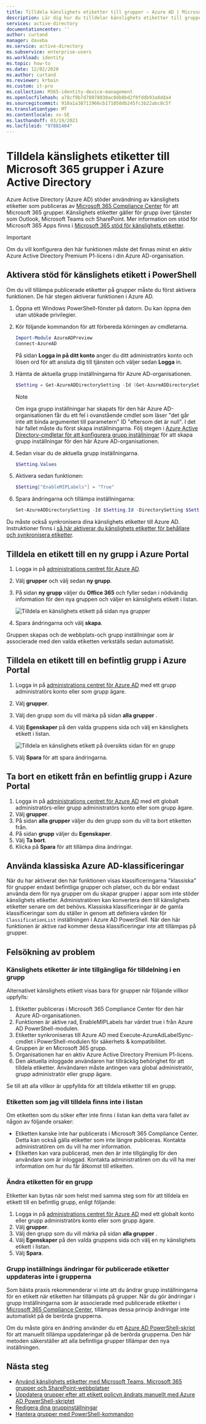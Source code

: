 ```yaml
---
title: Tilldela känslighets etiketter till grupper – Azure AD | Microsoft Docs
description: Lär dig hur du tilldelar känslighets etiketter till grupper. Se felsöknings information och Visa fler tillgängliga resurser.
services: active-directory
documentationcenter: ''
author: curtand
manager: daveba
ms.service: active-directory
ms.subservice: enterprise-users
ms.workload: identity
ms.topic: how-to
ms.date: 12/02/2020
ms.author: curtand
ms.reviewer: krbain
ms.custom: it-pro
ms.collection: M365-identity-device-management
ms.openlocfilehash: a78cf9b7d78078030ac0db8bd2f0fddb93a8dda4
ms.sourcegitcommit: 910a1a38711966cb171050db245fc3b22abc8c5f
ms.translationtype: MT
ms.contentlocale: sv-SE
ms.lasthandoff: 03/19/2021
ms.locfileid: "97881404"
---
```

# <a name="assign-sensitivity-labels-to-microsoft-365-groups-in-azure-active-directory"></a>Tilldela känslighets etiketter till Microsoft 365 grupper i Azure Active Directory

Azure Active Directory (Azure AD) stöder användning av känslighets etiketter som publiceras av [Microsoft 365 Compliance Center](https://sip.protection.office.com/homepage) för att Microsoft 365 grupper. Känslighets etiketter gäller för grupp över tjänster som Outlook, Microsoft Teams och SharePoint. Mer information om stöd för Microsoft 365 Apps finns i [Microsoft 365 stöd för känslighets etiketter](/microsoft-365/compliance/sensitivity-labels-teams-groups-sites#support-for-the-sensitivity-labels).

> [!IMPORTANT]
> Om du vill konfigurera den här funktionen måste det finnas minst en aktiv Azure Active Directory Premium P1-licens i din Azure AD-organisation.

## <a name="enable-sensitivity-label-support-in-powershell"></a>Aktivera stöd för känslighets etikett i PowerShell

Om du vill tillämpa publicerade etiketter på grupper måste du först aktivera funktionen. De här stegen aktiverar funktionen i Azure AD.

1. Öppna ett Windows PowerShell-fönster på datorn. Du kan öppna den utan utökade privilegier.
1. Kör följande kommandon för att förbereda körningen av cmdletarna.

    ```PowerShell
    Import-Module AzureADPreview
    Connect-AzureAD
    ```

    På sidan **Logga in på ditt konto** anger du ditt administratörs konto och lösen ord för att ansluta dig till tjänsten och väljer sedan **Logga** in.
1. Hämta de aktuella grupp inställningarna för Azure AD-organisationen.

    ```PowerShell
    $Setting = Get-AzureADDirectorySetting -Id (Get-AzureADDirectorySetting | where -Property DisplayName -Value "Group.Unified" -EQ).id
    ```

    > [!NOTE]
    > Om inga grupp inställningar har skapats för den här Azure AD-organisationen får du ett fel i ovanstående cmdlet som läser "det går inte att binda argumentet till parametern" ID "eftersom det är null". I det här fallet måste du först skapa inställningarna. Följ stegen i [Azure Active Directory-cmdletar för att konfigurera grupp inställningar](../enterprise-users/groups-settings-cmdlets.md) för att skapa grupp inställningar för den här Azure AD-organisationen.

1. Sedan visar du de aktuella grupp inställningarna.

    ```PowerShell
    $Setting.Values
    ```

1. Aktivera sedan funktionen:

    ```PowerShell
    $Setting["EnableMIPLabels"] = "True"
    ```

1. Spara ändringarna och tillämpa inställningarna:

    ```PowerShell
    Set-AzureADDirectorySetting -Id $Setting.Id -DirectorySetting $Setting
    ```

Du måste också synkronisera dina känslighets etiketter till Azure AD. Instruktioner finns i [så här aktiverar du känslighets etiketter för behållare och synkronisera etiketter](/microsoft-365/compliance/sensitivity-labels-teams-groups-sites#how-to-enable-sensitivity-labels-for-containers-and-synchronize-labels).

## <a name="assign-a-label-to-a-new-group-in-azure-portal"></a>Tilldela en etikett till en ny grupp i Azure Portal

1. Logga in på [administrations centret för Azure AD](https://aad.portal.azure.com).
1. Välj **grupper** och välj sedan **ny grupp**.
1. På sidan **ny grupp** väljer du **Office 365** och fyller sedan i nödvändig information för den nya gruppen och väljer en känslighets etikett i listan.

   ![Tilldela en känslighets etikett på sidan nya grupper](./media/groups-assign-sensitivity-labels/new-group-page.png)

1. Spara ändringarna och välj **skapa**.

Gruppen skapas och de webbplats-och grupp inställningar som är associerade med den valda etiketten verkställs sedan automatiskt.

## <a name="assign-a-label-to-an-existing-group-in-azure-portal"></a>Tilldela en etikett till en befintlig grupp i Azure Portal

1. Logga in på [administrations centret för Azure AD](https://aad.portal.azure.com) med ett grupp administratörs konto eller som grupp ägare.
1. Välj **grupper**.
1. Välj den grupp som du vill märka på sidan **alla grupper** .
1. Välj **Egenskaper** på den valda gruppens sida och välj en känslighets etikett i listan.

   ![Tilldela en känslighets etikett på översikts sidan för en grupp](./media/groups-assign-sensitivity-labels/assign-to-existing.png)

1. Välj **Spara** för att spara ändringarna.

## <a name="remove-a-label-from-an-existing-group-in-azure-portal"></a>Ta bort en etikett från en befintlig grupp i Azure Portal

1. Logga in på [administrations centret för Azure AD](https://aad.portal.azure.com) med ett globalt administratörs-eller grupp administratörs konto eller som grupp ägare.
1. Välj **grupper**.
1. På sidan **alla grupper** väljer du den grupp som du vill ta bort etiketten från.
1. På sidan **grupp** väljer du **Egenskaper**.
1. Välj **Ta bort**.
1. Klicka på **Spara** för att tillämpa dina ändringar.

## <a name="using-classic-azure-ad-classifications"></a>Använda klassiska Azure AD-klassificeringar

När du har aktiverat den här funktionen visas klassificeringarna "klassiska" för grupper endast befintliga grupper och platser, och du bör endast använda dem för nya grupper om du skapar grupper i appar som inte stöder känslighets etiketter. Administratören kan konvertera dem till känslighets etiketter senare om det behövs. Klassiska klassificeringar är de gamla klassificeringar som du ställer in genom att definiera värden för `ClassificationList` inställningen i Azure AD PowerShell. När den här funktionen är aktive rad kommer dessa klassificeringar inte att tillämpas på grupper.

## <a name="troubleshooting-issues"></a>Felsökning av problem

### <a name="sensitivity-labels-are-not-available-for-assignment-on-a-group"></a>Känslighets etiketter är inte tillgängliga för tilldelning i en grupp

Alternativet känslighets etikett visas bara för grupper när följande villkor uppfylls:

1. Etiketter publiceras i Microsoft 365 Compliance Center för den här Azure AD-organisationen.
1. Funktionen är aktive rad, EnableMIPLabels har värdet true i från Azure AD PowerShell-modulen.
1. Etiketter synkroniseras till Azure AD med Execute-AzureAdLabelSync-cmdlet i PowerShell-modulen för säkerhets & kompatibilitet.
1. Gruppen är en Microsoft 365 grupp.
1. Organisationen har en aktiv Azure Active Directory Premium P1-licens.
1. Den aktuella inloggade användaren har tillräcklig behörighet för att tilldela etiketter. Användaren måste antingen vara global administratör, grupp administratör eller grupp ägare.

Se till att alla villkor är uppfyllda för att tilldela etiketter till en grupp.

### <a name="the-label-i-want-to-assign-is-not-in-the-list"></a>Etiketten som jag vill tilldela finns inte i listan

Om etiketten som du söker efter inte finns i listan kan detta vara fallet av någon av följande orsaker:

- Etiketten kanske inte har publicerats i Microsoft 365 Compliance Center. Detta kan också gälla etiketter som inte längre publiceras. Kontakta administratören om du vill ha mer information.
- Etiketten kan vara publicerad, men den är inte tillgänglig för den användare som är inloggad. Kontakta administratören om du vill ha mer information om hur du får åtkomst till etiketten.

### <a name="how-to-change-the-label-on-a-group"></a>Ändra etiketten för en grupp

Etiketter kan bytas när som helst med samma steg som för att tilldela en etikett till en befintlig grupp, enligt följande:

1. Logga in på [administrations centret för Azure AD](https://aad.portal.azure.com) med ett globalt konto eller grupp administratörs konto eller som grupp ägare.
1. Välj **grupper**.
1. Välj den grupp som du vill märka på sidan **alla grupper** .
1. Välj **Egenskaper** på den valda gruppens sida och välj en ny känslighets etikett i listan.
1. Välj **Spara**.

### <a name="group-setting-changes-to-published-labels-are-not-updated-on-the-groups"></a>Grupp inställnings ändringar för publicerade etiketter uppdateras inte i grupperna

Som bästa praxis rekommenderar vi inte att du ändrar grupp inställningarna för en etikett när etiketten har tillämpats på grupper. När du gör ändringar i grupp inställningarna som är associerade med publicerade etiketter i [Microsoft 365 Compliance Center](https://sip.protection.office.com/homepage), tillämpas dessa princip ändringar inte automatiskt på de berörda grupperna.

Om du måste göra en ändring använder du ett [Azure AD PowerShell-skript](https://github.com/microsoftgraph/powershell-aad-samples/blob/master/ReassignSensitivityLabelToO365Groups.ps1) för att manuellt tillämpa uppdateringar på de berörda grupperna. Den här metoden säkerställer att alla befintliga grupper tillämpar den nya inställningen.

## <a name="next-steps"></a>Nästa steg

- [Använd känslighets etiketter med Microsoft Teams, Microsoft 365 grupper och SharePoint-webbplatser](/microsoft-365/compliance/sensitivity-labels-teams-groups-sites)
- [Uppdatera grupper efter att etikett policyn ändrats manuellt med Azure AD PowerShell-skriptet](https://github.com/microsoftgraph/powershell-aad-samples/blob/master/ReassignSensitivityLabelToO365Groups.ps1)
- [Redigera dina gruppinställningar](../fundamentals/active-directory-groups-settings-azure-portal.md)
- [Hantera grupper med PowerShell-kommandon](../enterprise-users/groups-settings-v2-cmdlets.md)
